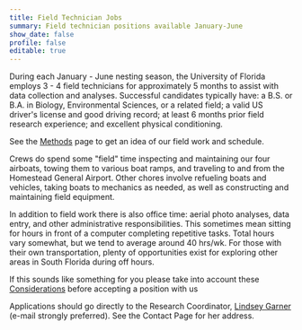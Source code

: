 ```yaml
---
title: Field Technician Jobs
summary: Field technician positions available January-June
show_date: false
profile: false
editable: true
---
```


During each January - June nesting season, the University of Florida employs 3 - 4 field technicians for approximately 5 months to assist with data collection and analyses. Successful candidates typically have: a B.S. or B.A. in Biology, Environmental Sciences, or a related field; a valid US driver's license and good driving record; at least 6 months prior field research experience; and excellent physical conditioning.

See the [Methods](../study-design/methods) page to get an idea of our field work and schedule.

Crews do spend some "field" time inspecting and maintaining our four airboats, towing them to various boat ramps, and traveling to and from the Homestead General Airport. Other chores involve refueling boats and vehicles, taking boats to mechanics as needed, as well as constructing and maintaining field equipment.

In addition to field work there is also office time: aerial photo analyses, data entry, and other administrative responsibilities. This sometimes mean sitting for hours in front of a computer completing repetitive tasks. Total hours vary somewhat, but we tend to average around 40 hrs/wk. For those with their own transportation, plenty of opportunities exist for exploring other areas in South Florida during off hours.

If this sounds like something for you please take into account these [Considerations](considerations) before accepting a position with us

Applications should go directly to the Research Coordinator, [Lindsey Garner](mailto:everglades@weecology.org) (e-mail strongly preferred). See the Contact Page for her address.
